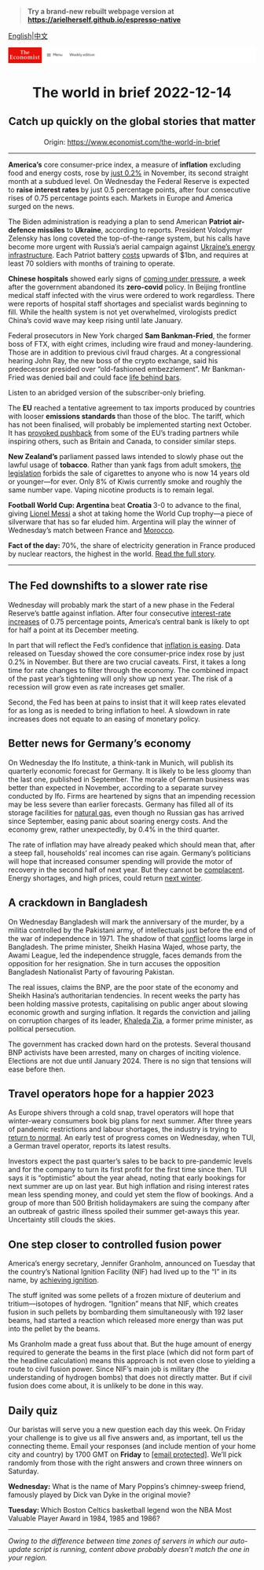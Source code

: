 > **Try a brand-new rebuilt webpage version at https://arielherself.github.io/espresso-native**

[English](https://github.com/arielherself/espresso/blob/main/README.md)|[中文](https://github-com.translate.goog/arielherself/espresso/blob/main/README.md?_x_tr_sl=en&_x_tr_tl=zh-CN&_x_tr_hl=zh-CN&_x_tr_pto=wapp)



![The Economist](menubar.png)

# <p align="center">The world in brief 2022-12-14</p>

## <p align="center">Catch up quickly on the global stories that matter</p>

<p align="center">Origin: <a href="https://www.economist.com/the-world-in-brief">https://www.economist.com/the-world-in-brief</a><hr>

<strong>America’s</strong> core consumer-price index, a measure of <strong>inflation</strong> excluding food and energy costs, rose by [just 0.2%](https://www.economist.com/finance-and-economics/2022/12/13/americas-inflation-fever-may-be-breaking-at-last) in November, its second straight month at a subdued level. On Wednesday the Federal Reserve is expected to <strong>raise interest rates </strong>by just 0.5 percentage points, after four consecutive rises of 0.75 percentage points each. Markets in Europe and America surged on the news.

The Biden administration is readying a plan to send American <strong>Patriot air-defence missiles</strong> to <strong>Ukraine</strong>, according to reports. President Volodymyr Zelensky has long coveted the top-of-the-range system, but his calls have become more urgent with Russia’s aerial campaign against [Ukraine’s energy infrastructure](https://www.economist.com/europe/2022/11/01/keeping-ukraine-from-freezing-this-winter). Each Patriot battery [costs](https://www.economist.com/europe/2022/10/11/how-the-west-is-helping-ukraine-beat-russias-missiles) upwards of $1bn, and requires at least 70 soldiers with months of training to operate.

<strong>Chinese hospitals</strong> showed early signs of [coming under pressure](https://www.economist.com/china/2022/12/13/how-chinese-people-are-dealing-with-the-spread-of-covid-19), a week after the government abandoned its <strong>zero-covid</strong> policy. In Beijing frontline medical staff infected with the virus were ordered to work regardless. There were reports of hospital staff shortages and specialist wards beginning to fill. While the health system is not yet overwhelmed, virologists predict China’s covid wave may keep rising until late January.

Federal prosecutors in New York charged <strong>Sam Bankman-Fried</strong>, the former boss of FTX, with eight crimes, including wire fraud and money-laundering. Those are in addition to previous civil fraud charges. At a congressional hearing John Ray, the new boss of the crypto exchange, said his predecessor presided over “old-fashioned embezzlement”. Mr Bankman-Fried was denied bail and could face [life behind bars](https://www.economist.com/finance-and-economics/2022/12/13/sam-bankman-fried-faces-many-years-in-jail).

Listen to an abridged version of the subscriber-only briefing.

The <strong>EU</strong> reached a tentative agreement to tax imports produced by countries with looser <strong>emissions standards </strong>than those of the bloc. The tariff, which has not been finalised, will probably be implemented starting next October. It has [provoked pushback](https://www.economist.com/business/2021/08/07/the-eus-proposed-carbon-tariff-gets-a-mixed-reaction-from-industry) from some of the EU’s trading partners while inspiring others, such as Britain and Canada, to consider similar steps.

<strong>New Zealand’s </strong>parliament passed laws intended to slowly phase out the lawful usage of <strong>tobacco</strong>. Rather than yank fags from adult smokers, [the legislation](https://www.economist.com/leaders/2021/12/17/new-zealands-plan-to-outlaw-smoking-for-the-next-generation-is-misguided) forbids the sale of cigarettes to anyone who is now 14 years old or younger—for ever. Only 8% of Kiwis currently smoke and roughly the same number vape. Vaping nicotine products is to remain legal.

<strong>Football World Cup: Argentina </strong>beat <strong>Croatia </strong>3-0 to advance to the final, giving [Lionel Messi](https://www.economist.com/graphic-detail/2021/08/14/by-the-numbers-lionel-messi-is-european-footballs-best-scorer-ever) a shot at taking home the World Cup trophy—a piece of silverware that has so far eluded him. Argentina will play the winner of Wednesday’s match between France and [Morocco](https://www.economist.com/middle-east-and-africa/2022/12/13/moroccos-world-cup-success-sparks-a-debate-about-arab-identity).

<strong>Fact of the day: </strong>70%, the share of electricity generation in France produced by nuclear reactors, the highest in the world. [Read the full story](https://www.economist.com/business/2022/12/12/can-the-french-nuclear-industry-avoid-meltdown).

----------

## The Fed downshifts to a slower rate rise

Wednesday will probably mark the start of a new phase in the Federal Reserve’s battle against inflation. After four consecutive [interest-rate increases](https://www.economist.com/finance-and-economics/2022/11/02/the-fed-delivers-another-jumbo-rate-rise-and-its-far-from-done) of 0.75 percentage points, America’s central bank is likely to opt for half a point at its December meeting. 

In part that will reflect the Fed’s confidence that [inflation is easing](https://www.economist.com/finance-and-economics/2022/12/07/inflation-is-falling-but-not-enough). Data released on Tuesday showed the core consumer-price index rose by just 0.2% in November. But there are two crucial caveats. First, it takes a long time for rate changes to filter through the economy. The combined impact of the past year’s tightening will only show up next year. The risk of a recession will grow even as rate increases get smaller.

Second, the Fed has been at pains to insist that it will keep rates elevated for as long as is needed to bring inflation to heel. A slowdown in rate increases does not equate to an easing of monetary policy.

## Better news for Germany’s economy

On Wednesday the Ifo Institute, a think-tank in Munich, will publish its quarterly economic forecast for Germany. It is likely to be less gloomy than the last one, published in September. The morale of German business was better than expected in November, according to a separate survey conducted by Ifo. Firms are heartened by signs that an impending recession may be less severe than earlier forecasts. Germany has filled all of its storage facilities for [natural gas](https://www.economist.com/business/2022/12/01/meet-the-man-who-may-decide-the-fate-of-german-industry), even though no Russian gas has arrived since September, easing panic about soaring energy costs. And the economy grew, rather unexpectedly, by 0.4% in the third quarter.

The rate of inflation may have already peaked which should mean that, after a steep fall, households’ real incomes can rise again. Germany’s politicians will hope that increased consumer spending will provide the motor of recovery in the second half of next year. But they cannot be [complacent](https://www.economist.com/leaders/2022/10/13/europe-is-growing-complacent-about-its-energy-crisis). Energy shortages, and high prices, could return [next winter](https://www.economist.com/europe/2022/09/29/europes-next-energy-crunch). 

## A crackdown in Bangladesh

On Wednesday Bangladesh will mark the anniversary of the murder, by a militia controlled by the Pakistani army, of intellectuals just before the end of the war of independence in 1971. The shadow of that [conflict](https://www.economist.com/1843/2017/03/28/virtual-revenge-is-sweet-in-bangladesh) looms large in Bangladesh. The prime minister, Sheikh Hasina Wajed, whose party, the Awami League, led the independence struggle, faces demands from the opposition for her resignation. She in turn accuses the opposition Bangladesh Nationalist Party of favouring Pakistan. 

The real issues, claims the BNP, are the poor state of the economy and Sheikh Hasina’s authoritarian tendencies. In recent weeks the party has been holding massive protests, capitalising on public anger about slowing economic growth and surging inflation. It regards the conviction and jailing on corruption charges of its leader, [​​Khaleda Zia](https://www.economist.com/asia/2018/02/08/the-conviction-of-khaleda-zia-hobbles-bangladeshs-opposition), a former prime minister, as political persecution. 

The government has cracked down hard on the protests. Several thousand BNP activists have been arrested, many on charges of inciting violence. Elections are not due until January 2024. There is no sign that tensions will ease before then.

## Travel operators hope for a happier 2023

As Europe shivers through a cold snap, travel operators will hope that winter-weary consumers book big plans for next summer. After three years of pandemic restrictions and labour shortages, the industry is trying to [return to normal](https://www.economist.com/business/2022/06/09/air-travel-is-taking-flight-again). An early test of progress comes on Wednesday, when TUI, a German travel operator, reports its latest results. 

Investors expect the past quarter’s sales to be back to pre-pandemic levels and for the company to turn its first profit for the first time since then. TUI says it is “optimistic” about the year ahead, noting that early bookings for next summer are up on last year. But high inflation and rising interest rates mean less spending money, and could yet stem the flow of bookings. And a group of more than 500 British holidaymakers are suing the company after an outbreak of gastric illness spoiled their summer get-aways this year. Uncertainty still clouds the skies.

## One step closer to controlled fusion power

America’s energy secretary, Jennifer Granholm, announced on Tuesday that the country’s National Ignition Facility (NIF) had lived up to the “I” in its name, by [achieving ignition](https://www.economist.com/science-and-technology/2022/12/13/controlled-fusion-power-is-little-nearer-now-than-it-was-a-week-ago). 

The stuff ignited was some pellets of a frozen mixture of deuterium and tritium—isotopes of hydrogen. “Ignition” means that NIF, which creates fusion in such pellets by bombarding them simultaneously with 192 laser beams, had started a reaction which released more energy than was put into the pellet by the beams. 

Ms Granholm made a great fuss about that. But the huge amount of energy required to generate the beams in the first place (which did not form part of the headline calculation) means this approach is not even close to yielding a route to civil fusion power. Since NIF’s main job is military (the understanding of hydrogen bombs) that does not directly matter. But if civil fusion does come about, it is unlikely to be done in this way.

## Daily quiz

Our baristas will serve you a new question each day this week. On Friday your challenge is to give us all five answers and, as important, tell us the connecting theme. Email your responses (and include mention of your home city and country) by 1700 GMT on <strong>Friday</strong> to [<span class="__cf_email__" data-cfemail="beefcbd7c4fbcdceccdbcdcdd1fedbddd1d0d1d3d7cdca90ddd1d3">[email&#160;protected]</span>](https://mail.google.com/mail/?view=cm&amp;fs=1&amp;tf=1&amp;to=QuizEspresso@economist.com). We’ll pick randomly from those with the right answers and crown three winners on Saturday.

<strong>Wednesday:</strong> What is the name of Mary Poppins’s chimney-sweep friend, famously played by Dick van Dyke in the original movie?

<strong>Tuesday: </strong>Which Boston Celtics basketball legend won the NBA Most Valuable Player Award in 1984, 1985 and 1986?

----------

*Owing to the difference between time zones of servers in which our auto-update script is running, content above probably doesn't match the one in your region.*
